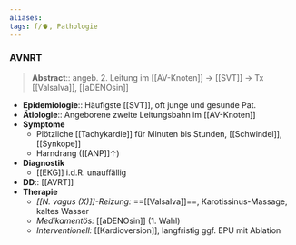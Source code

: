 ```yaml
---
aliases: 
tags: f/🫀, Pathologie
---
```

### AVNRT
> **Abstract**:: angeb. 2. Leitung im [[AV-Knoten]] → [[SVT]] → Tx [[Valsalva]], [[aDENOsin]]
- **Epidemiologie**:: Häufigste [[SVT]], oft junge und gesunde Pat.
- **Ätiologie**:: Angeborene zweite Leitungsbahn im [[AV-Knoten]]
- **Symptome**
	- Plötzliche [[Tachykardie]] für Minuten bis Stunden, [[Schwindel]], [[Synkope]]
	- Harndrang ([[ANP]]↑)
- **Diagnostik**
	- [[EKG]] i.d.R. unauffällig
- **DD**:: [[AVRT]]
- **Therapie**
	- *[[N. vagus (X)]]-Reizung:* ==[[Valsalva]]==, Karotissinus-Massage, kaltes Wasser
	- *Medikamentös:* [[aDENOsin]] (1. Wahl)
	- *Interventionell:* [[Kardioversion]], langfristig ggf. EPU mit Ablation